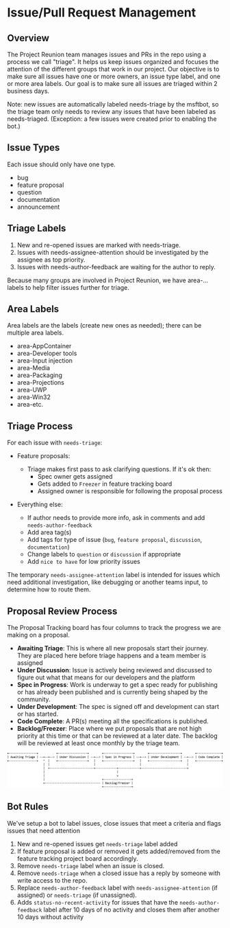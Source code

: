 # Issue/Pull Request Management

## Overview
The Project Reunion team manages issues and PRs in the repo using a process we call
"triage". It helps us keep issues organized and focuses the attention of the different
groups that work in our project.
Our objective is to make sure all issues have one or more owners, an issue type label,
and one or more area labels. Our goal is to make sure all issues are triaged within 2
business days.

Note: new issues are automatically labeled needs-triage by the msftbot, so the triage team
only needs to review any issues that have been labeled as needs-triaged.
(Exception: a few issues were created prior to enabling the bot.)

## Issue Types
Each issue should only have one type.
* bug
* feature proposal
* question
* documentation
* announcement

## Triage Labels
1.	New and re-opened issues are marked with needs-triage.
2.	Issues with needs-assignee-attention should be investigated by the assignee as 
top priority.
3.	Issues with needs-author-feedback are waiting for the author to reply.

Because many groups are involved in Project Reunion, we have area-... labels to help
filter issues further for triage.


## Area Labels
Area labels are the labels (create new ones as needed); there can be multiple area labels.
 
* area-AppContainer
* area-Developer tools
* area-Input injection
* area-Media
* area-Packaging
* area-Projections
* area-UWP
* area-Win32
* area-etc.

## Triage Process

For each issue with `needs-triage`:
* Feature proposals:
  - Triage makes first pass to ask clarifying questions. If it's ok then:
     - Spec owner gets assigned
     - Gets added to `Freezer` in feature tracking board
     - Assigned owner is responsible for following the proposal process
     
* Everything else:
  - If author needs to provide more info, ask in comments and add `needs-author-feedback`
  - Add area tag(s)
  - Add tags for type of issue (`bug`, `feature proposal`, `discussion`, `documentation`)
  - Change labels to `question` or `discussion` if appropriate
  - Add `nice to have` for low priority issues

The temporary `needs-assignee-attention` label is intended for issues which need additional
investigation, like debugging or another teams input, to determine how to route them. 

## Proposal Review Process
The Proposal Tracking board has four columns to track the progress we are making on a
proposal.
* **Awaiting Triage**: This is where all new proposals start their journey. They are placed here before triage happens and a
team member is assigned
* **Under Discussion**: Issue is actively being reviewed and discussed to figure out what that means for our developers
and the platform 
* **Spec in Progress**:  Work is underway to get a spec ready for publishing or has already been 
published and is currently being shaped by the community.
* **Under Development**: The spec is signed off and development can start or has started.
* **Code Complete**: A PR(s) meeting all the specifications is published.
* **Backlog/Freezer**: Place where we put proposals that are not high priority at this time or that
can be reviewed at a later date. The backlog will be reviewed at least once monthly by the triage team.


![Proposal Process](images/proposal-flow.png)

## Bot Rules
We've setup a bot to label issues, close issues that meet a criteria and flags issues
that need attention
1.	New and re-opened issues get `needs-triage` label added
2.	If feature proposal is added or removed it gets added/removed from the feature 
tracking project board accordingly.
3.	Remove `needs-triage` label when an issue is closed.
4.	Remove `needs-triage` when a closed issue has a reply by someone with write access 
to the repo.
5.	Replace `needs-author-feedback` label with `needs-assignee-attention` 
(if assigned) or `needs-triage` (if unassigned).
6. Adds `status-no-recent-activity` for issues that have the `needs-author-feedback` label 
after 10 days of no activity and closes them after another 10 days without activity

